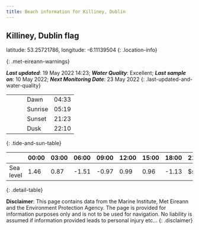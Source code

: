 ```yaml
---
title: Beach information for Killiney, Dublin
---
```

## Killiney, Dublin <span class="material-icons blue-flag" alt="This a Blue Flag beach">flag</span>

latitude: 53.25721786, longitude: -6.11139504
{: .location-info}


{: .met-eireann-warnings}

___Last updated___: 19 May 2022 14:23; ___Water Quality___: Excellent;
___Last sample on___: 10 May 2022; ___Next Monitoring Date___: 23 May 2022
{: .last-updated-and-water-quality}

|   |   |   |   |   |
|---|---|---|---|---|
|   |   |   | Dawn  | 04:33 |
|   |   |   | Sunrise  | 05:19 |
|   |   |   | Sunset  | 21:23 |
|   |   |   | Dusk  | 22:10 |
{: .tide-and-sun-table}

<div></div>

| | 00:00 | 03:00 | 06:00 | 09:00 | 12:00 | 15:00 | 18:00 | 21:00 |
|---|---|---|---|---|---|---|---|---|
| Sea level | 1.46 | 0.87 | -1.51 | -0.97| 0.99 | 0.96 | -1.13 | $sl21 |
{: .detail-table}

__Disclaimer__: This page contains data from the Marine Institute,
Met Eireann and the Environment Protection Agency. The page is provided for
information purposes only and is not to be used for navigation. No liability
is assumed if information provided leads to personal injury etc...
{: .disclaimer}